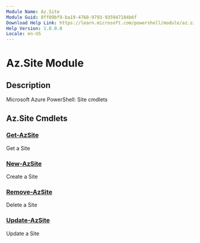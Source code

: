 ```yaml
---
Module Name: Az.Site
Module Guid: 8ff09bf9-ba19-4768-9793-935947184b6f
Download Help Link: https://learn.microsoft.com/powershell/module/az.site
Help Version: 1.0.0.0
Locale: en-US
---
```


# Az.Site Module
## Description
Microsoft Azure PowerShell: Site cmdlets

## Az.Site Cmdlets
### [Get-AzSite](Get-AzSite.md)
Get a Site

### [New-AzSite](New-AzSite.md)
Create a Site

### [Remove-AzSite](Remove-AzSite.md)
Delete a Site

### [Update-AzSite](Update-AzSite.md)
Update a Site


